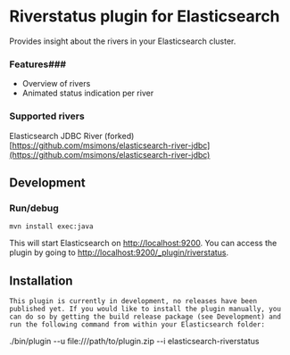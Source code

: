 Riverstatus plugin for Elasticsearch
================================
Provides insight about the rivers in your Elasticsearch cluster.

### Features###
* Overview of rivers
* Animated status indication per river

### Supported rivers ###

Elasticsearch JDBC River (forked) [https://github.com/msimons/elasticsearch-river-jdbc](https://github.com/msimons/elasticsearch-river-jdbc)
 
Development
-----------

### Run/debug ###
```
mvn install exec:java
```
This will start Elasticsearch on [http://localhost:9200](http://localhost:9200). You can access the plugin by going to [http://localhost:9200/_plugin/riverstatus](http://localhost:9200/_plugin/riverstatus).

Installation
------------
```
This plugin is currently in development, no releases have been published yet. If you would like to install the plugin manually, you can do so by getting the build release package (see Development) and run the following command from within your Elasticsearch folder:

```
./bin/plugin --u file:///path/to/plugin.zip --i elasticsearch-riverstatus 
```
